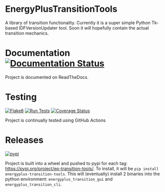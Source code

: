# EnergyPlusTransitionTools

A library of transition functionality.
Currently it is a super simple Python Tk-based IDFVersionUpdater tool.
Soon it will hopefully contain the actual transition mechanics.

# Documentation [![Documentation Status](https://readthedocs.org/projects/energyplustransitiontools/badge/?version=latest)](https://energyplustransitiontools.readthedocs.io/en/latest/?badge=latest)

Project is documented on ReadTheDocs.

# Testing

[![Flake8](https://github.com/Myoldmopar/EnergyPlusTransitionTools/actions/workflows/flake8.yml/badge.svg)](https://github.com/Myoldmopar/EnergyPlusTransitionTools/actions/workflows/flake8.yml)
[![Run Tests](https://github.com/Myoldmopar/EnergyPlusTransitionTools/actions/workflows/unit_tests.yml/badge.svg)](https://github.com/Myoldmopar/EnergyPlusTransitionTools/actions/workflows/unit_tests.yml)
[![Coverage Status](https://coveralls.io/repos/github/Myoldmopar/EnergyPlusTransitionTools/badge.svg?branch=main)](https://coveralls.io/github/Myoldmopar/EnergyPlusTransitionTools?branch=main)

Project is continually tested using GitHub Actions

# Releases


[![pypi](https://img.shields.io/pypi/v/energyplus-transition-tools.svg)](https://pypi.org/project/energyplus-transition-tools/)

Project is built into a wheel and pushed to pypi for each tag: https://pypi.org/project/ep-transition-tools/.
To install, it will be `pip install energyplus-transition-tools`.
This will (eventually) install 2 binaries into the python environment: `energyplus_transition_gui` and `energyplus_transition_cli`. 
